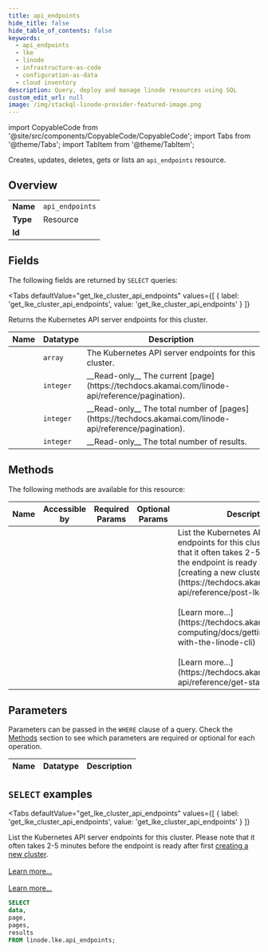 ```yaml
--- 
title: api_endpoints
hide_title: false
hide_table_of_contents: false
keywords:
  - api_endpoints
  - lke
  - linode
  - infrastructure-as-code
  - configuration-as-data
  - cloud inventory
description: Query, deploy and manage linode resources using SQL
custom_edit_url: null
image: /img/stackql-linode-provider-featured-image.png
---
```


import CopyableCode from '@site/src/components/CopyableCode/CopyableCode';
import Tabs from '@theme/Tabs';
import TabItem from '@theme/TabItem';

Creates, updates, deletes, gets or lists an <code>api_endpoints</code> resource.

## Overview
<table><tbody>
<tr><td><b>Name</b></td><td><code>api_endpoints</code></td></tr>
<tr><td><b>Type</b></td><td>Resource</td></tr>
<tr><td><b>Id</b></td><td><CopyableCode code="linode.lke.api_endpoints" /></td></tr>
</tbody></table>

## Fields

The following fields are returned by `SELECT` queries:

<Tabs
    defaultValue="get_lke_cluster_api_endpoints"
    values={[
        { label: 'get_lke_cluster_api_endpoints', value: 'get_lke_cluster_api_endpoints' }
    ]}
>
<TabItem value="get_lke_cluster_api_endpoints">

Returns the Kubernetes API server endpoints for this cluster.

<table>
<thead>
    <tr>
    <th>Name</th>
    <th>Datatype</th>
    <th>Description</th>
    </tr>
</thead>
<tbody>
<tr>
    <td><CopyableCode code="data" /></td>
    <td><code>array</code></td>
    <td>The Kubernetes API server endpoints for this cluster.</td>
</tr>
<tr>
    <td><CopyableCode code="page" /></td>
    <td><code>integer</code></td>
    <td>__Read-only__ The current [page](https://techdocs.akamai.com/linode-api/reference/pagination).</td>
</tr>
<tr>
    <td><CopyableCode code="pages" /></td>
    <td><code>integer</code></td>
    <td>__Read-only__ The total number of [pages](https://techdocs.akamai.com/linode-api/reference/pagination).</td>
</tr>
<tr>
    <td><CopyableCode code="results" /></td>
    <td><code>integer</code></td>
    <td>__Read-only__ The total number of results.</td>
</tr>
</tbody>
</table>
</TabItem>
</Tabs>

## Methods

The following methods are available for this resource:

<table>
<thead>
    <tr>
    <th>Name</th>
    <th>Accessible by</th>
    <th>Required Params</th>
    <th>Optional Params</th>
    <th>Description</th>
    </tr>
</thead>
<tbody>
<tr>
    <td><a href="#get_lke_cluster_api_endpoints"><CopyableCode code="get_lke_cluster_api_endpoints" /></a></td>
    <td><CopyableCode code="select" /></td>
    <td></td>
    <td></td>
    <td>List the Kubernetes API server endpoints for this cluster. Please note that it often takes 2-5 minutes before the endpoint is ready after first [creating a new cluster](https://techdocs.akamai.com/linode-api/reference/post-lke-cluster).<br /><br />[Learn more...](https://techdocs.akamai.com/cloud-computing/docs/getting-started-with-the-linode-cli)<br /><br />[Learn more...](https://techdocs.akamai.com/linode-api/reference/get-started#oauth)</td>
</tr>
</tbody>
</table>

## Parameters

Parameters can be passed in the `WHERE` clause of a query. Check the [Methods](#methods) section to see which parameters are required or optional for each operation.

<table>
<thead>
    <tr>
    <th>Name</th>
    <th>Datatype</th>
    <th>Description</th>
    </tr>
</thead>
<tbody>
</tbody>
</table>

## `SELECT` examples

<Tabs
    defaultValue="get_lke_cluster_api_endpoints"
    values={[
        { label: 'get_lke_cluster_api_endpoints', value: 'get_lke_cluster_api_endpoints' }
    ]}
>
<TabItem value="get_lke_cluster_api_endpoints">

List the Kubernetes API server endpoints for this cluster. Please note that it often takes 2-5 minutes before the endpoint is ready after first [creating a new cluster](https://techdocs.akamai.com/linode-api/reference/post-lke-cluster).<br /><br />[Learn more...](https://techdocs.akamai.com/cloud-computing/docs/getting-started-with-the-linode-cli)<br /><br />[Learn more...](https://techdocs.akamai.com/linode-api/reference/get-started#oauth)

```sql
SELECT
data,
page,
pages,
results
FROM linode.lke.api_endpoints;
```
</TabItem>
</Tabs>
